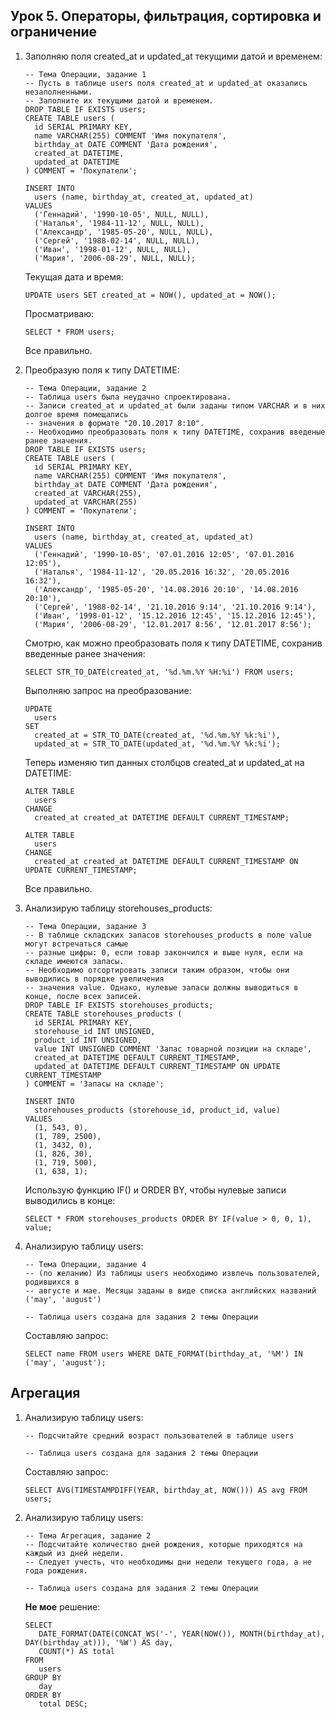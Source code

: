 ## Урок 5. Операторы, фильтрация, сортировка и ограничение
1. Заполняю поля created_at и updated_at текущими датой и временем: 
   ~~~ mysql
   -- Тема Операции, задание 1
   -- Пусть в таблице users поля created_at и updated_at оказались незаполненными.
   -- Заполните их текущими датой и временем.
   DROP TABLE IF EXISTS users;
   CREATE TABLE users (
     id SERIAL PRIMARY KEY,
     name VARCHAR(255) COMMENT 'Имя покупателя',
     birthday_at DATE COMMENT 'Дата рождения',
     created_at DATETIME,
     updated_at DATETIME
   ) COMMENT = 'Покупатели';

   INSERT INTO
     users (name, birthday_at, created_at, updated_at)
   VALUES
     ('Геннадий', '1990-10-05', NULL, NULL),
     ('Наталья', '1984-11-12', NULL, NULL),
     ('Александр', '1985-05-20', NULL, NULL),
     ('Сергей', '1988-02-14', NULL, NULL),
     ('Иван', '1998-01-12', NULL, NULL),
     ('Мария', '2006-08-29', NULL, NULL);
   ~~~
   Текущая дата и время:
   ~~~ mysql
   UPDATE users SET created_at = NOW(), updated_at = NOW();
   ~~~
   Просматриваю:
   ~~~ mysql
   SELECT * FROM users;
   ~~~
   Все правильно.


2. Преобразую поля к типу DATETIME:
   ~~~ mysql
   -- Тема Операции, задание 2
   -- Таблица users была неудачно спроектирована.
   -- Записи created_at и updated_at были заданы типом VARCHAR и в них долгое время помещались
   -- значения в формате "20.10.2017 8:10".
   -- Необходимо преобразовать поля к типу DATETIME, сохранив введеные ранее значения.
   DROP TABLE IF EXISTS users;
   CREATE TABLE users (
     id SERIAL PRIMARY KEY,
     name VARCHAR(255) COMMENT 'Имя покупателя',
     birthday_at DATE COMMENT 'Дата рождения',
     created_at VARCHAR(255),
     updated_at VARCHAR(255)
   ) COMMENT = 'Покупатели';

   INSERT INTO
     users (name, birthday_at, created_at, updated_at)
   VALUES
     ('Геннадий', '1990-10-05', '07.01.2016 12:05', '07.01.2016 12:05'),
     ('Наталья', '1984-11-12', '20.05.2016 16:32', '20.05.2016 16:32'),
     ('Александр', '1985-05-20', '14.08.2016 20:10', '14.08.2016 20:10'),
     ('Сергей', '1988-02-14', '21.10.2016 9:14', '21.10.2016 9:14'),
     ('Иван', '1998-01-12', '15.12.2016 12:45', '15.12.2016 12:45'),
     ('Мария', '2006-08-29', '12.01.2017 8:56', '12.01.2017 8:56');
   ~~~
   Смотрю, как можно преобразовать поля к типу DATETIME, сохранив введенные ранее значения:
   ~~~ mysql
   SELECT STR_TO_DATE(created_at, '%d.%m.%Y %H:%i') FROM users; 
   ~~~
   Выполняю запрос на преобразование:
   ~~~ mysql
   UPDATE
     users
   SET
     created_at = STR_TO_DATE(created_at, '%d.%m.%Y %k:%i'),
     updated_at = STR_TO_DATE(updated_at, '%d.%m.%Y %k:%i');
   ~~~
   Теперь изменяю тип данных столбцов created_at и updated_at на DATETIME:
   ~~~ mysql
   ALTER TABLE
     users
   CHANGE
     created_at created_at DATETIME DEFAULT CURRENT_TIMESTAMP;

   ALTER TABLE
     users
   CHANGE
     created_at created_at DATETIME DEFAULT CURRENT_TIMESTAMP ON UPDATE CURRENT_TIMESTAMP;
   ~~~
   Все правильно.
   

3. Анализирую таблицу storehouses_products:
   ~~~ mysql   
   -- Тема Операции, задание 3
   -- В таблице складских запасов storehouses_products в поле value могут встречаться самые
   -- разные цифры: 0, если товар закончился и выше нуля, если на складе имеются запасы.
   -- Необходимо отсортировать записи таким образом, чтобы они выводились в порядке увеличения
   -- значения value. Однако, нулевые запасы должны выводиться в конце, после всех записей.
   DROP TABLE IF EXISTS storehouses_products;
   CREATE TABLE storehouses_products (
     id SERIAL PRIMARY KEY,
     storehouse_id INT UNSIGNED,
     product_id INT UNSIGNED,
     value INT UNSIGNED COMMENT 'Запас товарной позиции на складе',
     created_at DATETIME DEFAULT CURRENT_TIMESTAMP,
     updated_at DATETIME DEFAULT CURRENT_TIMESTAMP ON UPDATE CURRENT_TIMESTAMP
   ) COMMENT = 'Запасы на складе';

   INSERT INTO
     storehouses_products (storehouse_id, product_id, value)
   VALUES
     (1, 543, 0),
     (1, 789, 2500),
     (1, 3432, 0),
     (1, 826, 30),
     (1, 719, 500),
     (1, 638, 1);
   ~~~
   Использую функцию IF() и ORDER BY, чтобы нулевые записи выводились в конце:
   ~~~ mysql
   SELECT * FROM storehouses_products ORDER BY IF(value > 0, 0, 1), value;
   ~~~


4. Анализирую таблицу users:
   ~~~ mysql
   -- Тема Операции, задание 4
   -- (по желанию) Из таблицы users необходимо извлечь пользователей, родившихся в
   -- августе и мае. Месяцы заданы в виде списка английских названий ('may', 'august')

   -- Таблица users создана для задания 2 темы Операции
   ~~~
   Составляю запрос:
   ~~~ mysql
   SELECT name FROM users WHERE DATE_FORMAT(birthday_at, '%M') IN ('may', 'august');
   ~~~


## Агрегация
1. Анализирую таблицу users:
   ~~~ mysql
   -- Подсчитайте средний возраст пользователей в таблице users

   -- Таблица users создана для задания 2 темы Операции
   ~~~
   Составляю запрос:
   ~~~ mysql
   SELECT AVG(TIMESTAMPDIFF(YEAR, birthday_at, NOW())) AS avg FROM users;
   ~~~
   

2. Анализирую таблицу users:
   ~~~ mysql
   -- Тема Агрегация, задание 2
   -- Подсчитайте количество дней рождения, которые приходятся на каждый из дней недели.
   -- Следует учесть, что необходимы дни недели текущего года, а не года рождения.

   -- Таблица users создана для задания 2 темы Операции
   ~~~
   **Не мое** решение:
   ~~~ mysql
   SELECT 
      DATE_FORMAT(DATE(CONCAT_WS('-', YEAR(NOW()), MONTH(birthday_at), DAY(birthday_at))), '%W') AS day,
      COUNT(*) AS total 
   FROM
      users
   GROUP BY
      day
   ORDER BY
      total DESC;
   ~~~